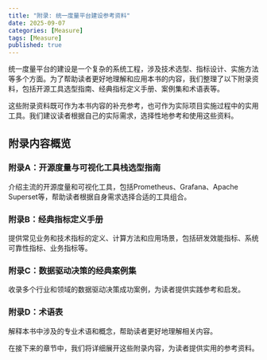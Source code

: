```yaml
---
title: "附录: 统一度量平台建设参考资料"
date: 2025-09-07
categories: [Measure]
tags: [Measure]
published: true
---
```

统一度量平台的建设是一个复杂的系统工程，涉及技术选型、指标设计、实施方法等多个方面。为了帮助读者更好地理解和应用本书的内容，我们整理了以下附录资料，包括开源工具选型指南、经典指标定义手册、案例集和术语表等。

这些附录资料既可作为本书内容的补充参考，也可作为实际项目实施过程中的实用工具。我们建议读者根据自己的实际需求，选择性地参考和使用这些资料。

## 附录内容概览

### 附录A：开源度量与可视化工具栈选型指南
介绍主流的开源度量和可视化工具，包括Prometheus、Grafana、Apache Superset等，帮助读者根据自身需求选择合适的工具组合。

### 附录B：经典指标定义手册
提供常见业务和技术指标的定义、计算方法和应用场景，包括研发效能指标、系统可靠性指标、业务指标等。

### 附录C：数据驱动决策的经典案例集
收录多个行业和领域的数据驱动决策成功案例，为读者提供实践参考和启发。

### 附录D：术语表
解释本书中涉及的专业术语和概念，帮助读者更好地理解相关内容。

在接下来的章节中，我们将详细展开这些附录内容，为读者提供实用的参考资料。